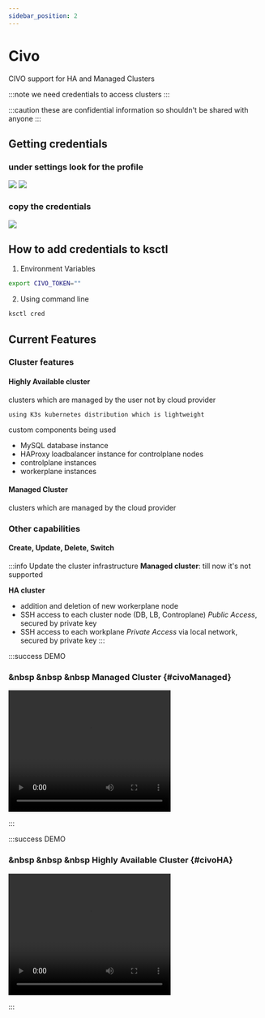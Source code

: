 ```yaml
---
sidebar_position: 2
---
```


# Civo

CIVO support for HA and Managed Clusters

:::note
we need credentials to access clusters
:::

:::caution
these are confidential information so shouldn't be shared with anyone
:::

## Getting credentials

### under settings look for the profile
![](/img/civo/civo-settings.png)
![](/img/civo/profile.png)

### copy the credentials
![](/img/civo/security-api.png)

## How to add credentials to ksctl

1. Environment Variables

```bash
export CIVO_TOKEN=""
```

2. Using command line

```bash
ksctl cred
```

## Current Features

### Cluster features
#### Highly Available cluster
clusters which are managed by the user not by cloud provider

    using K3s kubernetes distribution which is lightweight

custom components being used
- MySQL database instance
- HAProxy loadbalancer instance for controlplane nodes
- controlplane instances
- workerplane instances

#### Managed Cluster
clusters which are managed by the cloud provider

### Other capabilities

#### Create, Update, Delete, Switch

:::info Update the cluster infrastructure
**Managed cluster**: till now it's not supported

**HA cluster**
- addition and deletion of new workerplane node
- SSH access to each cluster node (DB, LB, Controplane) _Public Access_, secured by private key
- SSH access to each workplane _Private Access_ via local network, secured by private key
:::

:::success DEMO

### &nbsp &nbsp &nbsp  Managed Cluster  {#civoManaged}

<video width="320" height="240" controls>
<source src="../../videos/ksctl-civo-managed.mp4" type="video/mp4" />
Your browser does not support the video tag.
</video>

:::

:::success DEMO

### &nbsp &nbsp &nbsp Highly Available Cluster  {#civoHA}

<video width="320" height="240" controls>
<source src="../../videos/ksctl-civo-ha.mp4" type="video/mp4" />
Your browser does not support the video tag.
</video>

:::